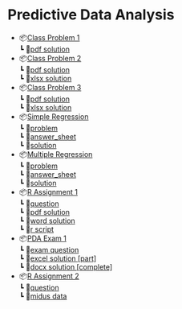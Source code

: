 # Predictive Data Analysis

* 📦[Class Problem 1](/Class_Problem_1/)<br>
  ┗ 📜[pdf solution](/Class_Problem_1/PDA_CLASS_PROBLEM_1_SOLUTION.pdf)
* 📦[Class Problem 2](/Class_Problem_2/)<br>
  ┗ 📜[pdf solution](/Class_Problem_2/PDA_CLASS_PROBLEM_2_SOLUTION.pdf)<br>
  ┗ 📜[xlsx solution](/Class_Problem_2/PDA_CLASS_PROBLEM_2_SOLUTION.xlsx)
* 📦[Class Problem 3](/Class_Problem_3/)<br>
  ┗ 📜[pdf solution](/Class_Problem_3/PDA_CLASS_PROBLEM_3_SOLUTION.pdf)<br>
  ┗ 📜[xlsx solution](/Class_Problem_3/PDA_CLASS_PROBLEM_3_SOLUTION.xlsx)
* 📦[Simple Regression](/Excel_Assignment/Simple_Regression)<br>
  ┗ 📜[problem](/Excel_Assignment/Simple_Regression/PDA%20Assignment%203%20Instructions.pdf)<br>
  ┗ 📜[answer_sheet](/Excel_Assignment/Simple_Regression/SRSpreadsheet.xlsx)<br>
  ┗ 📜[solution](/Excel_Assignment/Simple_Regression/SRSpreadsheet_Solution.xlsx)
* 📦[Multiple Regression](/Excel_Assignment/Multiple_Regression)<br>
  ┗ 📜[problem](/Excel_Assignment/Multiple_Regression/PDA%20Assignment%204%20Multiple%20Regression.pdf)<br>
  ┗ 📜[answer_sheet](/Excel_Assignment/Multiple_Regression/PDAData2.xlsx)<br>
  ┗ 📜[solution](/Excel_Assignment/Multiple_Regression/PDAData2_Solution.xlsx)
* 📦[R Assignment 1](/R_Assignment_1/)<br>
  ┗ 📜[question](/R_Assignment_1/RAssignment1PAF22.docx)<br>
  ┗ 📜[pdf solution](/R_Assignment_1/SODIQ_OYEDOTUN_T00674628_R_Assignment_1_Step_8_Appendix.pdf)<br>
  ┗ 📜[word solution](/R_Assignment_1/SODIQ_OYEDOTUN_T00674628_R_Assignment_1_Step_8_Appendix.docx)<br>
  ┗ 📜[r script](/R_Assignment_1/R_Assignment_1_Script)
* 📦[PDA Exam 1](/PDA_Exam_1)<br>
  ┗ 📜[exam question](/PDA_Exam_1/Exam1PredictiveF22.docx)<br>
  ┗ 📜[excel solution [part]](/PDA_Exam_1/SODIQ_OYEDOTUN_T00674628_PDA_EXAM_1_SOLUTION.xlsx)<br>
  ┗ 📜[docx solution [complete]](/PDA_Exam_1/SODIQ_OYEDOTUN_T00674628_PDA_EXAM_1_SOLUTION.docx)
* 📦[R Assignment 2](/R_Assignment_2/)<br>
  ┗ 📜[question](/R_Assignment_2/RAssignment2PAF22.docx)<br>
  ┗ 📜[midus data](/R_Assignment_2/MidusCollege2022.xls)

